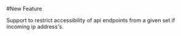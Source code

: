 #New Feature

Support to restrict accessibility of api endpoints from a given set if incoming ip address's.

